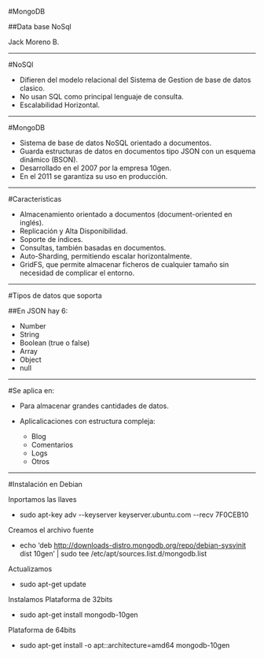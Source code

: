 #MongoDB

##Data base NoSql


Jack Moreno B.


---
#NoSQl

* Difieren del modelo relacional del Sistema de Gestion de  base de datos clasico.
* No usan SQL como principal lenguaje de consulta.
* Escalabilidad Horizontal.


---
#MongoDB

* Sistema de base de datos NoSQL orientado a documentos.
* Guarda estructuras de datos en documentos tipo JSON con un esquema dinámico (BSON).
* Desarrollado en el 2007 por la empresa 10gen.
* En el 2011 se garantiza su uso en producción.


---
#Caracteristicas

* Almacenamiento orientado a documentos (document-oriented en inglés).
* Replicación y Alta Disponibilidad.
* Soporte de índices.
* Consultas, también basadas en documentos.
* Auto-Sharding, permitiendo escalar horizontalmente.
* GridFS, que permite almacenar ficheros de cualquier tamaño sin necesidad de complicar el entorno.

---
#Tipos de datos que soporta

##En JSON hay 6:

* Number
* String
* Boolean (true o false)
* Array
* Object
* null

---
#Se aplica en:

* Para  almacenar grandes cantidades de datos.
* Aplicalicaciones con estructura compleja:

    - Blog
    - Comentarios
    - Logs
    - Otros


---
#Instalación en Debian


Inportamos las llaves

* sudo apt-key adv --keyserver keyserver.ubuntu.com --recv 7F0CEB10

Creamos el archivo fuente

* echo ‘deb http://downloads-distro.mongodb.org/repo/debian-sysvinit dist 10gen’ | sudo tee /etc/apt/sources.list.d/mongodb.list

Actualizamos

* sudo apt-get update

Instalamos
Plataforma de 32bits

* sudo apt-get install mongodb-10gen

Plataforma de 64bits

* sudo apt-get install -o apt::architecture=amd64 mongodb-10gen


